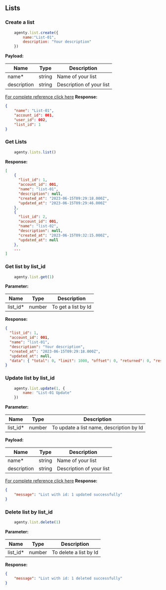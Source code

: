 ## Lists

### Create a list
```js
    agenty.list.create({
        name:"List-01",
        description: "Your description"
    })
```
**Payload:**

| Name        | Type   | Description              |
| ----------- | ------ | ------------------------ |
| name*       | string | Name of your list        |
| description | string | Description of your list |

[For complete reference click here](https://agenty.com/docs/api#tag/Lists/operation/ListController_createList)
**Response:**
```json
{ 
    "name": "List-01", 
    "account_id": 001, 
    "user_id": 002, 
    "list_id": 1
}
```

### Get Lists
```js 
    agenty.lists.list()
```

**Response:**
```json
[
    {
      "list_id": 1,
      "account_id": 001,
      "name": "list-01",
      "description": null,
      "created_at": "2023-06-15T09:29:18.000Z",
      "updated_at": "2023-06-15T09:29:46.000Z"
    },
    {
      "list_id": 2,
      "account_id": 001,
      "name": "list-02",
      "description": null,
      "created_at": "2023-06-15T09:32:15.000Z",
      "updated_at": null
    },
    ...
]
```

### Get list by list_id
```js
    agenty.list.get(1)
```

**Parameter:**

| Name     | Type   | Description         |
| -------- | ------ | ------------------- |
| list_id* | number | To get a list by Id |


**Response:**
```json
{
  "list_id": 1,
  "account_id": 001,
  "name": "list-01",
  "description": "Your description",
  "created_at": "2023-06-15T09:29:18.000Z",
  "updated_at": null,
  "data": { "total": 0, "limit": 1000, "offset": 0, "returned": 0, "result": [] }
}
```

### Update list by list_id
```js
    agenty.list.update(1, {
        name: "List-01 Update"
    })
```

**Parameter:**

| Name     | Type   | Description                              |
| -------- | ------ | ---------------------------------------- |
| list_id* | number | To update a list name, description by Id |


**Payload:**

| Name        | Type   | Description              |
| ----------- | ------ | ------------------------ |
| name*       | string | Name of your list        |
| description | string | Description of your list |

[For complete reference click here](https://agenty.com/docs/api#tag/Lists/operation/ListController_updateList)
**Response:**
```json
{ 
    "message": "List with id: 1 updated successfully" 
}
```

### Delete list by list_id
```js
    agenty.list.delete(1)
```

**Parameter:**

| Name     | Type   | Description            |
| -------- | ------ | ---------------------- |
| list_id* | number | To delete a list by Id |


**Response:**
```json
{ 
    "message": "List with id: 1 deleted successfully" 
}
```
